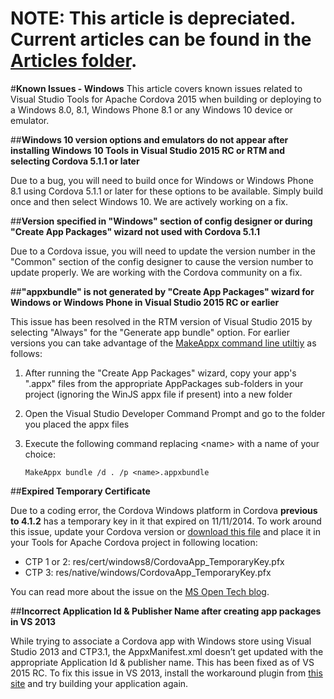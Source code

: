 <properties pageTitle="Known Issues - Windows"
  description="This is an article on bower tutorial"
  services=""
  documentationCenter=""
  authors="bursteg" />


# **NOTE:** This article is depreciated. Current articles can be found in the [Articles folder](/articles/).

#**Known Issues - Windows**
This article covers known issues related to Visual Studio Tools for Apache Cordova 2015 when building or deploying to a Windows 8.0, 8.1, Windows Phone 8.1 or any Windows 10 device or emulator.

##**Windows 10 version options and emulators do not appear after installing Windows 10 Tools in Visual Studio 2015 RC or RTM and selecting Cordova 5.1.1 or later** 

Due to a bug, you will need to build once for Windows or Windows Phone 8.1 using Cordova 5.1.1 or later for these options to be available. Simply build once and then select Windows 10. We are actively working on a fix.

##**Version specified in "Windows" section of config designer or during "Create App Packages" wizard not used with Cordova 5.1.1** 

Due to a Cordova issue, you will need to update the version number in the "Common" section of the config designer to cause the version number to update properly. We are working with the Cordova community on a fix.

##**"appxbundle" is not generated by "Create App Packages" wizard for Windows or Windows Phone in Visual Studio 2015 RC or earlier** 

This issue has been resolved in the RTM version of Visual Studio 2015 by selecting "Always" for the "Generate app bundle" option. For earlier versions you can take advantage of the [MakeAppx command line utiltiy](http://go.microsoft.com/fwlink/?linkid=618904) as follows:

1. After running the "Create App Packages" wizard, copy your app's ".appx" files from the appropriate AppPackages sub-folders in your project (ignoring the WinJS appx file if present) into a new folder

2. Open the Visual Studio Developer Command Prompt and go to the folder you placed the appx files

3. Execute the following command replacing &lt;name&gt; with a name of your choice:

	~~~~~~~~~~~~~~~~~~~~~~~~
	MakeAppx bundle /d . /p <name>.appxbundle
	~~~~~~~~~~~~~~~~~~~~~~~~

##**Expired Temporary Certificate** 

Due to a coding error, the Cordova Windows platform in Cordova **previous to 4.1.2** has a temporary key in it that expired on 11/11/2014. To work around this issue, update your Cordova version or [download this file](https://git-wip-us.apache.org/repos/asf?p=cordova-windows.git;a=blob;f=template/CordovaApp_TemporaryKey.pfx;h=90d7ab2208ce170d176a2ac8a60eb22fbc1cbf7a;hb=refs/tags/3.7.1) and place it in your Tools for Apache Cordova project in following location:

* CTP 1 or 2: res/cert/windows8/CordovaApp_TemporaryKey.pfx
* CTP 3: res/native/windows/CordovaApp_TemporaryKey.pfx

You can read more about the issue on the [MS Open Tech blog](http://go.microsoft.com/fwlink/?linkid=518810).

##**Incorrect Application Id & Publisher Name after creating app packages in VS 2013** 

While trying to associate a Cordova app with Windows store using Visual Studio 2013 and CTP3.1, the AppxManifest.xml doesn’t get updated with the appropriate Application Id & publisher name. This has been fixed as of VS 2015 RC. To fix this issue in VS 2013, install the workaround plugin from [this site](https://github.com/Chuxel/taco-tricks/tree/master/plugin-windows-package-fix) and try building your application again.
